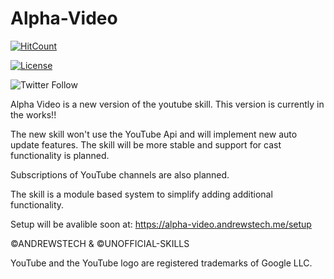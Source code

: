 # Alpha-Video
[![HitCount](http://hits.dwyl.com/unofficial-skills/alpha-video.svg)](http://hits.dwyl.com/unofficial-skills/alpha-video)

[![License](https://img.shields.io/badge/License-Apache%202.0-blue.svg)](https://opensource.org/licenses/Apache-2.0)

![Twitter Follow](https://img.shields.io/twitter/follow/andrewstech1?label=follow&style=plastic)

Alpha Video is a new version of the youtube skill.
This version is currently in the works!!

The new skill won't use the YouTube Api and will implement new auto update features.
The skill will be more stable and support for cast functionality is planned.

Subscriptions of YouTube channels are also planned.

The skill is a module based system to simplify adding additional functionality.


Setup will be avalible soon at: https://alpha-video.andrewstech.me/setup





©ANDREWSTECH & ©UNOFFICIAL-SKILLS

YouTube and the YouTube logo are registered trademarks of Google LLC.


